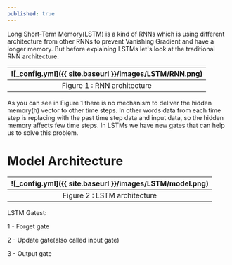```yaml
---
published: true
---
```

Long Short-Term Memory(LSTM) is a kind of RNNs which is using different architecture from other RNNs to prevent Vanishing Gradient and have a longer memory. But before explaining LSTMs let's look at the traditional RNN architecture.

|![_config.yml]({{ site.baseurl }}/images/LSTM/RNN.png)|
|:--:| 
| Figure 1 : RNN architecture|

As you can see in Figure 1 there is no mechanism to deliver the hidden memory(h) vector to other time steps. In other words data from each time step is replacing with the past time step data and input data, so the hidden memory affects few time steps. In LSTMs we have new gates that can help us to solve this problem.

# Model Architecture

|![_config.yml]({{ site.baseurl }}/images/LSTM/model.png)|
|:--:| 
| Figure 2 : LSTM architecture|

LSTM Gatest:

1 - Forget gate

2 - Update gate(also called input gate)

3 - Output gate

